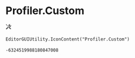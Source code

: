 # Profiler.Custom
![](/img/Profiler.Custom.png)

``` CSharp
EditorGUIUtility.IconContent("Profiler.Custom")
```
```
-6324519988180847008
```
